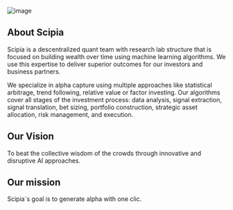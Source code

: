 ![image](https://user-images.githubusercontent.com/120015113/206188540-f190f0a4-759d-4882-a45c-5b6e8435846b.png)

<h2> About Scipia </h2>

Scipia is a descentralized quant team with research lab structure that is focused on building wealth over time using machine learning algorithms. We use this expertise to deliver superior outcomes for our investors and business partners.

We specialize in alpha capture using multiple approaches like statistical arbitrage, trend following, relative value or factor investing. Our algorithms cover all stages of the investment process: data analysis, signal extraction, signal translation, bet sizing, portfolio construction, strategic asset allocation, risk management, and execution. 

<h2> Our Vision </h2>

To beat the collective wisdom of the crowds through innovative and disruptive AI approaches.

<h2> Our mission </h2>

Scipia´s goal is to generate alpha with one clic.
